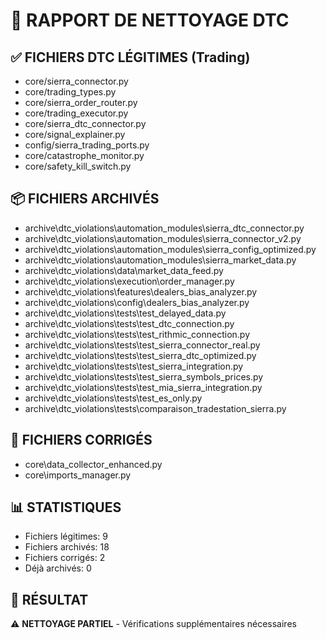 # 🧹 RAPPORT DE NETTOYAGE DTC

## ✅ FICHIERS DTC LÉGITIMES (Trading)
- core/sierra_connector.py
- core/trading_types.py
- core/sierra_order_router.py
- core/trading_executor.py
- core/sierra_dtc_connector.py
- core/signal_explainer.py
- config/sierra_trading_ports.py
- core/catastrophe_monitor.py
- core/safety_kill_switch.py

## 📦 FICHIERS ARCHIVÉS
- archive\dtc_violations\automation_modules\sierra_dtc_connector.py
- archive\dtc_violations\automation_modules\sierra_connector_v2.py
- archive\dtc_violations\automation_modules\sierra_config_optimized.py
- archive\dtc_violations\automation_modules\sierra_market_data.py
- archive\dtc_violations\data\market_data_feed.py
- archive\dtc_violations\execution\order_manager.py
- archive\dtc_violations\features\dealers_bias_analyzer.py
- archive\dtc_violations\config\dealers_bias_analyzer.py
- archive\dtc_violations\tests\test_delayed_data.py
- archive\dtc_violations\tests\test_dtc_connection.py
- archive\dtc_violations\tests\test_rithmic_connection.py
- archive\dtc_violations\tests\test_sierra_connector_real.py
- archive\dtc_violations\tests\test_sierra_dtc_optimized.py
- archive\dtc_violations\tests\test_sierra_integration.py
- archive\dtc_violations\tests\test_sierra_symbols_prices.py
- archive\dtc_violations\tests\test_mia_sierra_integration.py
- archive\dtc_violations\tests\test_es_only.py
- archive\dtc_violations\tests\comparaison_tradestation_sierra.py

## 🔧 FICHIERS CORRIGÉS
- core\data_collector_enhanced.py
- core\imports_manager.py

## 📊 STATISTIQUES
- Fichiers légitimes: 9
- Fichiers archivés: 18
- Fichiers corrigés: 2
- Déjà archivés: 0

## 🎯 RÉSULTAT
⚠️ **NETTOYAGE PARTIEL** - Vérifications supplémentaires nécessaires